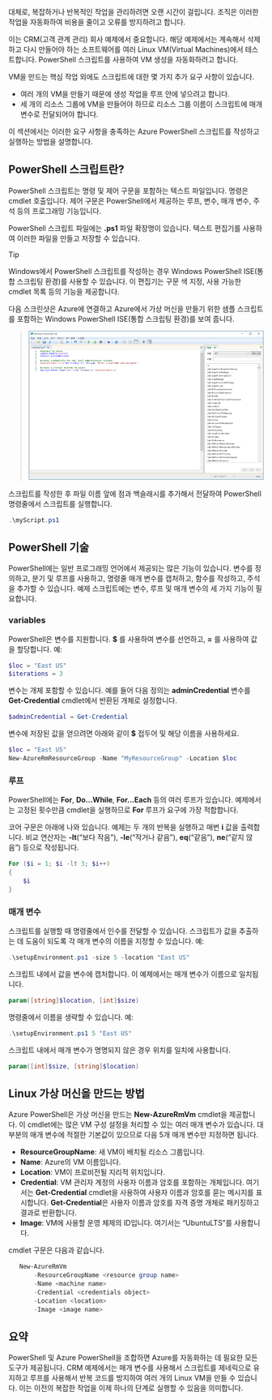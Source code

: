 대체로, 복잡하거나 반복적인 작업을 관리하려면 오랜 시간이 걸립니다. 조직은 이러한 작업을 자동화하여 비용을 줄이고 오류를 방지하려고 합니다.

이는 CRM(고객 관계 관리) 회사 예제에서 중요합니다. 해당 예제에서는 계속해서 삭제하고 다시 만들어야 하는 소프트웨어를 여러 Linux VM(Virtual Machines)에서 테스트합니다. PowerShell 스크립트를 사용하여 VM 생성을 자동화하려고 합니다.

VM을 만드는 핵심 작업 외에도 스크립트에 대한 몇 가지 추가 요구 사항이 있습니다. 
- 여러 개의 VM을 만들기 때문에 생성 작업을 루프 안에 넣으려고 합니다.
- 세 개의 리소스 그룹에 VM을 만들어야 하므로 리소스 그룹 이름이 스크립트에 매개 변수로 전달되어야 합니다.

이 섹션에서는 이러한 요구 사항을 충족하는 Azure PowerShell 스크립트를 작성하고 실행하는 방법을 설명합니다.

## <a name="what-is-a-powershell-script"></a>PowerShell 스크립트란?
PowerShell 스크립트는 명령 및 제어 구문을 포함하는 텍스트 파일입니다. 명령은 cmdlet 호출입니다. 제어 구문은 PowerShell에서 제공하는 루프, 변수, 매개 변수, 주석 등의 프로그래밍 기능입니다.

PowerShell 스크립트 파일에는 **.ps1** 파일 확장명이 있습니다. 텍스트 편집기를 사용하여 이러한 파일을 만들고 저장할 수 있습니다. 

> [!TIP]
> Windows에서 PowerShell 스크립트를 작성하는 경우 Windows PowerShell ISE(통합 스크립팅 환경)를 사용할 수 있습니다. 이 편집기는 구문 색 지정, 사용 가능한 cmdlet 목록 등의 기능을 제공합니다.
>
다음 스크린샷은 Azure에 연결하고 Azure에서 가상 머신을 만들기 위한 샘플 스크립트를 포함하는 Windows PowerShell ISE(통합 스크립팅 환경)를 보여 줍니다.

>![가상 머신을 만드는 스크립트가 편집 창에서 열려 있는 Windows PowerShell 통합 스크립팅 환경 스크린샷](../media/7-windows-powershell-ise-screenshot.png)

스크립트를 작성한 후 파일 이름 앞에 점과 백슬래시를 추가해서 전달하여 PowerShell 명령줄에서 스크립트를 실행합니다.

```powershell
.\myScript.ps1
```

## <a name="powershell-techniques"></a>PowerShell 기술
PowerShell에는 일반 프로그래밍 언어에서 제공되는 많은 기능이 있습니다. 변수를 정의하고, 분기 및 루프를 사용하고, 명령줄 매개 변수를 캡처하고, 함수를 작성하고, 주석을 추가할 수 있습니다. 예제 스크립트에는 변수, 루프 및 매개 변수의 세 가지 기능이 필요합니다.

### <a name="variables"></a>variables
PowerShell은 변수를 지원합니다. **$** 를 사용하여 변수를 선언하고, **=** 를 사용하여 값을 할당합니다. 예:

```powershell
$loc = "East US"
$iterations = 3
```

변수는 개체 포함할 수 있습니다. 예를 들어 다음 정의는 **adminCredential** 변수를 **Get-Credential** cmdlet에서 반환된 개체로 설정합니다.

```powershell
$adminCredential = Get-Credential
```

변수에 저장된 값을 얻으려면 아래와 같이 **$** 접두어 및 해당 이름을 사용하세요. 

```powershell
$loc = "East US"
New-AzureRmResourceGroup -Name "MyResourceGroup" -Location $loc
```

### <a name="loops"></a>루프
PowerShell에는 **For**, **Do...While**, **For...Each** 등의 여러 루프가 있습니다. 예제에서는 고정된 횟수만큼 cmdlet을 실행하므로 **For** 루프가 요구에 가장 적합합니다.

코어 구문은 아래에 나와 있습니다. 예제는 두 개의 반복을 실행하고 매번 **i** 값을 출력합니다. 비교 연산자는 **-lt**(“보다 작음”), **-le**(“작거나 같음”), **eq**(“같음”), **ne**(“같지 않음”) 등으로 작성됩니다.

```powershell
For ($i = 1; $i -lt 3; $i++)
{
    $i
}
```

### <a name="parameters"></a>매개 변수
스크립트를 실행할 때 명령줄에서 인수를 전달할 수 있습니다. 스크립트가 값을 추출하는 데 도움이 되도록 각 매개 변수의 이름을 지정할 수 있습니다. 예: 

```powershell
.\setupEnvironment.ps1 -size 5 -location "East US"
```

스크립트 내에서 값을 변수에 캡처합니다. 이 예제에서는 매개 변수가 이름으로 일치됩니다.

```powershell
param([string]$location, [int]$size)
```

명령줄에서 이름을 생략할 수 있습니다. 예: 

```powershell
.\setupEnvironment.ps1 5 "East US"
```

스크립트 내에서 매개 변수가 명명되지 않은 경우 위치를 일치에 사용합니다.

```powershell
param([int]$size, [string]$location)
```

## <a name="how-to-create-a-linux-virtual-machine"></a>Linux 가상 머신을 만드는 방법
Azure PowerShell은 가상 머신을 만드는 **New-AzureRmVm** cmdlet을 제공합니다. 이 cmdlet에는 많은 VM 구성 설정을 처리할 수 있는 여러 매개 변수가 있습니다. 대부분의 매개 변수에 적절한 기본값이 있으므로 다음 5개 매개 변수만 지정하면 됩니다.
- **ResourceGroupName**: 새 VM이 배치될 리소스 그룹입니다.
- **Name**: Azure의 VM 이름입니다.
- **Location**: VM이 프로비전될 지리적 위치입니다.
- **Credential**: VM 관리자 계정의 사용자 이름과 암호를 포함하는 개체입니다. 여기서는 **Get-Credential** cmdlet을 사용하여 사용자 이름과 암호를 묻는 메시지를 표시합니다. **Get-Credential**은 사용자 이름과 암호를 자격 증명 개체로 패키징하고 결과로 반환합니다.
- **Image**: VM에 사용할 운영 체제의 ID입니다. 여기서는 “UbuntuLTS”를 사용합니다.

cmdlet 구문은 다음과 같습니다.

```powershell
   New-AzureRmVm 
       -ResourceGroupName <resource group name> 
       -Name <machine name> 
       -Credential <credentials object> 
       -Location <location> 
       -Image <image name>
```

## <a name="summary"></a>요약
PowerShell 및 Azure PowerShell을 조합하면 Azure를 자동화하는 데 필요한 모든 도구가 제공됩니다. CRM 예제에서는 매개 변수를 사용해서 스크립트를 제네릭으로 유지하고 루프를 사용해서 반복 코드를 방지하여 여러 개의 Linux VM을 만들 수 있습니다. 이는 이전의 복잡한 작업을 이제 하나의 단계로 실행할 수 있음을 의미합니다.